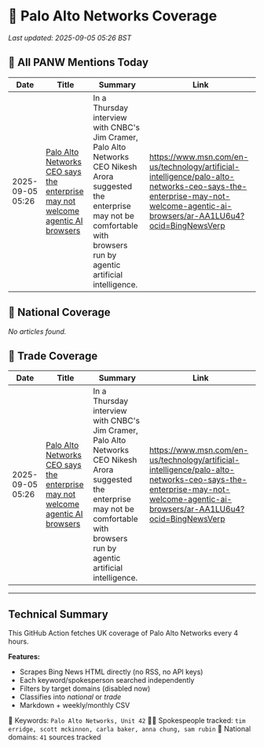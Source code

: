 # 🔐 Palo Alto Networks Coverage

_Last updated: 2025-09-05 05:26 BST_

## 📌 All PANW Mentions Today

| Date | Title | Summary | Link |
|------|--------|---------|------|
| 2025-09-05 05:26 | [Palo Alto Networks CEO says the enterprise may not welcome agentic AI browsers](https://www.msn.com/en-us/technology/artificial-intelligence/palo-alto-networks-ceo-says-the-enterprise-may-not-welcome-agentic-ai-browsers/ar-AA1LU6u4?ocid=BingNewsVerp) | In a Thursday interview with CNBC's Jim Cramer, Palo Alto Networks CEO Nikesh Arora suggested the enterprise may not be comfortable with browsers run by agentic artificial intelligence. | https://www.msn.com/en-us/technology/artificial-intelligence/palo-alto-networks-ceo-says-the-enterprise-may-not-welcome-agentic-ai-browsers/ar-AA1LU6u4?ocid=BingNewsVerp |

## 📰 National Coverage

_No articles found._

## 📘 Trade Coverage

| Date | Title | Summary | Link |
|------|--------|---------|------|
| 2025-09-05 05:26 | [Palo Alto Networks CEO says the enterprise may not welcome agentic AI browsers](https://www.msn.com/en-us/technology/artificial-intelligence/palo-alto-networks-ceo-says-the-enterprise-may-not-welcome-agentic-ai-browsers/ar-AA1LU6u4?ocid=BingNewsVerp) | In a Thursday interview with CNBC's Jim Cramer, Palo Alto Networks CEO Nikesh Arora suggested the enterprise may not be comfortable with browsers run by agentic artificial intelligence. | https://www.msn.com/en-us/technology/artificial-intelligence/palo-alto-networks-ceo-says-the-enterprise-may-not-welcome-agentic-ai-browsers/ar-AA1LU6u4?ocid=BingNewsVerp |


---

## Technical Summary

This GitHub Action fetches UK coverage of Palo Alto Networks every 4 hours.

**Features:**
- Scrapes Bing News HTML directly (no RSS, no API keys)
- Each keyword/spokesperson searched independently
- Filters by target domains (disabled now)
- Classifies into _national_ or _trade_
- Markdown + weekly/monthly CSV

📌 Keywords: `Palo Alto Networks, Unit 42`
🧑‍💼 Spokespeople tracked: `tim erridge, scott mckinnon, carla baker, anna chung, sam rubin`
📰 National domains: `41` sources tracked

